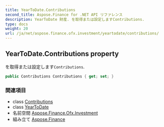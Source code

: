 ```yaml
---
title: YearToDate.Contributions
second_title: Aspose.Finance for .NET API リファレンス
description: YearToDate 財産. を取得または設定しますContributions.
type: docs
weight: 20
url: /ja/net/aspose.finance.ofx.investment/yeartodate/contributions/
---
```

## YearToDate.Contributions property

を取得または設定します`Contributions`.

```csharp
public Contributions Contributions { get; set; }
```

### 関連項目

* class [Contributions](../../contributions/)
* class [YearToDate](../)
* 名前空間 [Aspose.Finance.Ofx.Investment](../../yeartodate/)
* 組み立て [Aspose.Finance](../../../)


